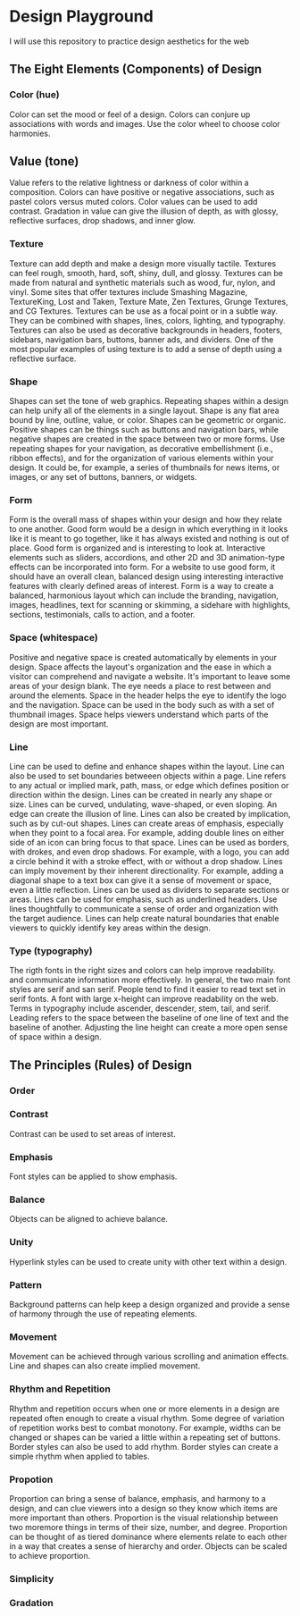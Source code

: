 # Design Playground
I will use this repository to practice design aesthetics for the web

## The Eight Elements (Components) of Design
### Color (hue)
Color can set the mood or feel of a design. Colors can conjure up associations with words and images. Use the color wheel to choose color harmonies.

## Value (tone)
Value refers to the relative lightness or darkness of color within a composition. Colors can have positive or negative associations, such as pastel colors versus muted colors. Color values can be used to add contrast. Gradation in value can give the illusion of depth, as with glossy, reflective surfaces, drop shadows, and inner glow.

### Texture
Texture can add depth and make a design more visually tactile. Textures can feel rough, smooth, hard, soft, shiny, dull, and glossy. Textures can be made from natural and synthetic materials such as wood, fur, nylon, and vinyl. Some sites that offer textures include Smashing Magazine, TextureKing, Lost and Taken, Texture Mate, Zen Textures, Grunge Textures, and CG Textures. Textures can be use as a focal point or in a subtle way. They can be combined with shapes, lines, colors, lighting, and typography. Textures can also be used as decorative backgrounds in headers, footers, sidebars, navigation bars, buttons, banner ads, and dividers. One of the most popular examples of using texture is to add a sense of depth using a reflective surface.

### Shape
Shapes can set the tone of web graphics. Repeating shapes within a design can help unify all of the elements in a single layout. Shape is any flat area bound by line, outline, value, or color. Shapes can be geometric or organic. Positive shapes can be things such as buttons and navigation bars, while negative shapes are created in the space between two or more forms. Use repeating shapes for your navigation, as decorative embellishment (i.e., ribbon effects), and for the organization of various elements within your design. It could be, for example, a series of thumbnails for news items, or images, or any set of buttons, banners, or widgets.

### Form
Form is the overall mass of shapes within your design and how they relate to one another. Good form would be a design in which everything in it looks like it is meant to go together, like it has always existed and nothing is out of place. Good form is organized and is interesting to look at. Interactive elements such as sliders, accordions, and other 2D and 3D animation-type effects can be incorporated into form. For a website to use good form, it should have an overall clean, balanced design using interesting interactive features with clearly defined areas of interest. Form is a way to create a balanced, harmonious layout which can include the branding, navigation, images, headlines, text for scanning or skimming, a sidehare with highlights, sections, testimonials, calls to action, and a footer.

### Space (whitespace)
Positive and negative space is created automatically by elements in your design. Space affects the layout's organization and the ease in which a visitor can comprehend and navigate a website. It's important to leave some areas of your design blank. The eye needs a place to rest between and around the elements. Space in the header helps the eye to identify the logo and the navigation. Space can be used in the body such as with a set of thumbnail images. Space helps viewers understand which parts of the design are most important.

### Line
Line can be used to define and enhance shapes within the layout. Line can also be used to set boundaries betweeen objects within a page. Line refers to any actual or implied mark, path, mass, or edge which defines position or direction within the design. Lines can be created in nearly any shape or size. Lines can be curved, undulating, wave-shaped, or even sloping. An edge can create the illusion of line. Lines can also be created by implication, such as by cut-out shapes. Lines can create areas of emphasis, especially when they point to a focal area. For example, adding double lines on either side of an icon can bring focus to that space. Lines can be used as borders, with drokes, and even drop shadows. For example, with a logo, you can add a circle behind it with a stroke effect, with or without a drop shadow. Lines can imply movement by their inherent directionality. For example, adding a diagonal shape to a text box can give it a sense of movement or space, even a little reflection. Lines can be used as dividers to separate sections or areas. Lines can be used for emphasis, such as underlined headers. Use lines thoughtfully to communicate a sense of order and organization with the target audience. Lines can help create natural boundaries that enable viewers to quickly identify key areas within the design.


### Type (typography)
The rigth fonts in the right sizes and colors can help improve readability. and communicate information more effectively. In general, the two main font styles are serif and san serif. People tend to find it easier to read text set in serif fonts. A font with large x-height can improve readability on the web. Terms in typography include ascender, descender, stem, tail, and serif. Leading refers to the space between the baseline of one line of text and the baseline of another. Adjusting the line height can create a more open sense of space within a design.

## The Principles (Rules) of Design
### Order

### Contrast
Contrast can be used to set areas of interest.

### Emphasis
Font styles can be applied to show emphasis.

### Balance
Objects can be aligned to achieve balance.

### Unity
Hyperlink styles can be used to create unity with other text within a design.

### Pattern
Background patterns can help keep a design organized and provide a sense of harmony through the use of repeating elements.

### Movement
Movement can be achieved through various scrolling and animation effects. Line and shapes can also create implied movement.

### Rhythm and Repetition
Rhythm and repetition occurs when one or more elements in a design are repeated often enough to create a visual rhythm. Some degree of variation of repetition works best to combat monotony. For example, widths can be changed or shapes can be varied a little within a repeating set of buttons. Border styles can also be used to add rhythm. Border styles can create a simple rhythm when applied to tables.

### Propotion
Proportion can bring a sense of balance, emphasis, and harmony to a design, and can clue viewers into a design so they know which items are more important than others. Proportion is the visual relationship between two moremore things in terms of their size, number, and degree. Proportion can be thought of as tiered dominance where elements relate to each other in a way that creates a sense of hierarchy and order. Objects can be scaled to achieve proportion.

### Simplicity

### Gradation